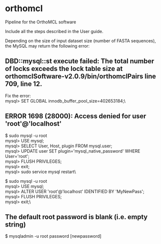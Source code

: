 # orthomcl
Pipeline for the OrthoMCL software

Include all the steps described in the User guide.

Depending on the size of input dataset size (number of FASTA sequences), the MySQL may return the following error:

## DBD::mysql::st execute failed: The total number of locks exceeds the lock table size at orthomclSoftware-v2.0.9/bin/orthomclPairs line 709, <F> line 12.

Fix the error:\
mysql> SET GLOBAL innodb_buffer_pool_size=402653184;\


## ERROR 1698 (28000): Access denied for user 'root'@'localhost'

$ sudo mysql -u root\
mysql> USE mysql;\
mysql> SELECT User, Host, plugin FROM mysql.user;\
mysql> UPDATE user SET plugin='mysql_native_password' WHERE User='root';\
mysql> FLUSH PRIVILEGES;\
mysql> exit;\
mysql> sudo service mysql restart\

$ sudo mysql -u root\
mysql> USE mysql;\
mysql> ALTER USER 'root'@'localhost' IDENTIFIED BY 'MyNewPass';\
mysql> FLUSH PRIVILEGES;\
mysql> exit;\


## The default root password is blank (i.e. empty string) 

$ mysqladmin -u root password [newpassword]
